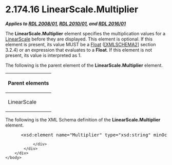 <html dir="LTR" xmlns:mshelp="http://msdn.microsoft.com/mshelp" xmlns:ddue="http://ddue.schemas.microsoft.com/authoring/2003/5" xmlns:xlink="http://www.w3.org/1999/xlink" xmlns:tool="http://www.microsoft.com/tooltip">
    <head>
        <meta http-equiv="Content-Type" content="text/html; CHARSET=utf-8"></meta>
        <meta name="save" content="history"></meta>
        <title>2.174.16 LinearScale.Multiplier</title>
        <xml>
            <mshelp:toctitle title="2.174.16 LinearScale.Multiplier"></mshelp:toctitle>
            <mshelp:rltitle title="[MS-RDL]: LinearScale.Multiplier"></mshelp:rltitle>
            <mshelp:keyword index="A" term="746d18b9-a681-4378-8bf2-5eae9adc6539"></mshelp:keyword>
            <mshelp:attr name="DCSext.ContentType" value="open specification"></mshelp:attr>
            <mshelp:attr name="AssetID" value="746d18b9-a681-4378-8bf2-5eae9adc6539"></mshelp:attr>
            <mshelp:attr name="TopicType" value="kbRef"></mshelp:attr>
            <mshelp:attr name="DCSext.Title" value="[MS-RDL]: LinearScale.Multiplier" />
        </xml>
    </head>
    <body>
        <div id="header">
            <h1 class="heading">2.174.16 LinearScale.Multiplier</h1>
        </div>
        <div id="mainSection">
            <div id="mainBody">
                <div id="allHistory" class="saveHistory"></div>
                <div id="sectionSection0" class="section" name="collapseableSection">
                    

<p><b><i>Applies to </i></b><a href="1e855f94-4617-47e4-b89e-0856c6cb420f.htm"><b><i>RDL 2008/01</i></b></a><b><i>,
</i></b><a href="3428e690-a348-4ec7-8a6a-8efb42d2cdee.htm"><b><i>RDL 2010/01</i></b></a><b><i>,
and </i></b><a href="52ce3983-2bfc-4e72-9359-42aaf5fe4509.htm"><b><i>RDL 2016/01</i></b></a></p>

<p>The <b>LinearScale.Multiplier</b> element specifies the
multiplication values for a <a href="744f8b40-7ad5-4652-94a1-76ae5df59389.htm">LinearScale</a>
before they are displayed. This element is optional. If this element is
present, its value MUST be a <a href="c7d0946f-992e-4abc-a304-09b53e030692.htm">Float</a>
(<a href="https://go.microsoft.com/fwlink/?LinkId=90610">[XMLSCHEMA2]</a>
section 3.2.4) or an expression that evaluates to a <b>Float</b>. If this
element is not present, its value is interpreted as 1.</p>

<p>The following is the parent element of the <b>LinearScale.Multiplier</b>
element.</p>

<table>
 <thead>
  <tr>
   <th>
   <p>Parent elements</p>
   </th>
  </tr>
 </thead>
 <tr>
  <td>
  <p>LinearScale</p>
  </td>
 </tr>
</table>

<p>The following is the XML Schema definition of the <b>LinearScale.Multiplier</b>
element.</p>

<dl>
<dd>
<div><pre> &lt;xsd:element name=&quot;Multiplier&quot; type=&quot;xsd:string&quot; minOccurs=&quot;0&quot; /&gt;
</pre></div>
</dd></dl>


                </div>
            </div>
        </div>
    </body>
</html>